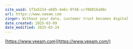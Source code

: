```yaml
---
site_uuid: 1f3a5214-e685-4e6c-9f48-ccf06016a08c
url: https://www.veeam.com
zinger: Without your data, customer trust becomes digital
date_created: 2025-03-09
date_modified: 2025-03-24
---
```



[https://www.veeam.com](https://www.veeam.com/)